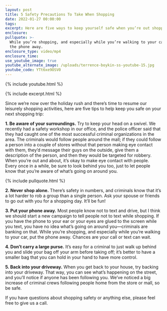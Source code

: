 ```yaml
---
layout: post
title: 5 Safety Precautions To Take When Shopping
date: 2022-01-27 00:00:00
tags:
excerpt: Here are five ways to keep yourself safe when you’re out shopping.
enclosure:
pullquote: >-
  While you’re shopping, and especially while you’re walking to your car, put
  the phone away.
enclosure_type: video/mp4
enclosure_time:
use_youtube_image: true
youtube_alternate_image: /uploads/terrence-boykin-ss-youtube-15.jpg
youtube_code: YTt6xe9OSV0
---
```

{% include youtube.html %}

{% include excerpt.html %}

Since we’re now over the holiday rush and there’s time to resume our leisurely shopping activities, here are five tips to help keep you safe on your next shopping trip:

**1\. Be aware of your surroundings.** Try to keep your head on a swivel. We recently had a safety workshop in our office, and the police officer said that they had caught one of the most successful criminal organizations in the area. The criminals would follow people around the mall; if they could follow a person into a couple of stores without that person making eye contact with them, they’d message their guys on the outside, give them a description of the person, and then they would be targeted for robbery. When you’re out and about, it’s okay to make eye contact with people. Every once in a while, be sure to look behind you too, just to let people know that you’re aware of what’s going on around you.

{% include pullquote.html %}

**2\. Never shop alone.** There’s safety in numbers, and criminals know that it’s a lot harder to rob a group than a single person. Ask your spouse or friends to go out with you for a shopping day. It’ll be fun\!

**3\. Put your phone away.** Most people know not to text and drive, but I think we should start a new campaign to tell people not to text while shopping. If you have the phone to your ear or your eyes are glued to the screen while you text, you have no idea what’s going on around you—criminals are banking on that. While you’re shopping, and especially while you’re walking to your car, put the phone away. Chances are your call or text can wait.

**4\. Don’t carry a large purse.** It’s easy for a criminal to just walk up behind you and slide your bag off your arm before taking off; it’s better to have a smaller bag that you can hold in your hand to have more control.&nbsp;

**5\. Back into your driveway.** When you get back to your house, try backing into your driveway. That way, you can see what’s happening on the street, and you’ll notice if anyone has been following you. We’ve noticed a big increase of criminal crews following people home from the store or mall, so be safe.

If you have questions about shopping safety or anything else, please feel free to give us a call.
